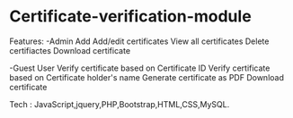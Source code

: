 # Certificate-verification-module

Features:
-Admin
  Add Add/edit certificates 
  View all certificates
  Delete certifiactes
  Download certificate 

-Guest User
  Verify certificate based on Certificate ID
  Verify certificate based on Certificate holder's name
  Generate certificate as PDF
  Download certificate 
  
  Tech : JavaScript,jquery,PHP,Bootstrap,HTML,CSS,MySQL.
  
  
